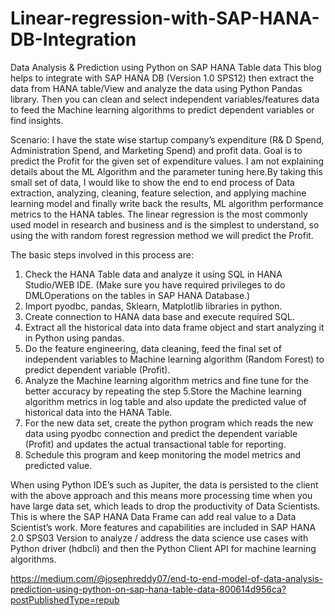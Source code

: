 # Linear-regression-with-SAP-HANA-DB-Integration

Data Analysis & Prediction using Python on SAP HANA Table data
This blog helps to integrate with SAP HANA DB (Version 1.0 SPS12) then extract the data from HANA table/View and analyze the data using Python Pandas library. Then you can clean and select independent variables/features data to feed the Machine learning algorithms to predict dependent variables or find insights.


Scenario: I have the state wise startup company’s expenditure (R&	D Spend, Administration Spend, and Marketing Spend) and profit data. 
Goal is to predict the Profit for the given set of expenditure values. I am not explaining details about the ML Algorithm and the parameter tuning here.By taking this small set of data, I would like to show the end to end process of Data extraction, analyzing, cleaning, feature selection, and applying machine learning model and finally write back the results, ML algorithm performance metrics to the HANA tables. 
The linear regression is the most commonly used model in research and business and is the simplest to understand, so using the with random forest regression method we will predict the Profit.

The basic steps involved in this process are:

1.	Check the HANA Table data and analyze it using SQL in HANA Studio/WEB IDE.
(Make sure you have required privileges to do DMLOperations on the tables in SAP HANA Database.)
2.	Import pyodbc, pandas, Sklearn, Matplotlib libraries in python.
3.	Create connection to HANA data base and execute required SQL.
4.	Extract all the historical data into data frame object and start analyzing it in Python using pandas.
5.	Do the feature engineering, data cleaning, feed the final set of independent variables to Machine learning algorithm (Random Forest) to predict dependent variable (Profit).
6.	Analyze the Machine learning algorithm metrics and fine tune for the better accuracy by repeating the step 5.Store the Machine learning algorithm metrics in log table and also update the predicted value of historical data into the HANA Table.
7.	For the new data set, create the python program which reads the new data using pyodbc connection and predict the dependent variable (Profit) and updates the actual transactional table for reporting.
8.	Schedule this program and keep monitoring the model metrics and predicted value.

When using Python IDE’s such as Jupiter, the data is persisted to the client with the above approach and this means more processing time when you have large data set, which leads to drop the productivity of Data Scientists.
This is where the SAP HANA Data Frame can add real value to a Data Scientist’s work. More features and capabilities are included in SAP HANA 2.0 SPS03 Version to analyze / address the data science use cases with Python driver (hdbcli) and then the Python Client API for machine learning algorithms.

https://medium.com/@josephreddy07/end-to-end-model-of-data-analysis-prediction-using-python-on-sap-hana-table-data-800614d956ca?postPublishedType=repub



